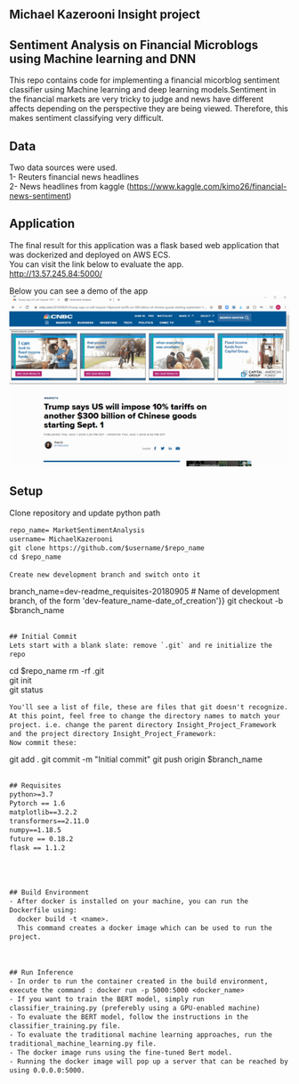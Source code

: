 ## Michael Kazerooni Insight project
## Sentiment Analysis on Financial Microblogs using Machine learning and DNN

This repo contains code for implementing a financial micorblog sentiment classifier using Machine learning and deep learning models.Sentiment in the financial markets are very tricky to judge and news have different affects depending on the perspective they are being viewed. Therefore, this makes sentiment classifying very difficult.
## Data
Two data sources were used. <br/>
1- Reuters financial news headlines <br/>
2- News headlines from kaggle (https://www.kaggle.com/kimo26/financial-news-sentiment)

## Application
The final result for this application was a flask based web application that was dockerized and deployed on AWS ECS. <br/>
You can visit the link below to evaluate the app.<br/>
 http://13.57.245.84:5000/
 
Below you can see a demo of the app <br/>
![Alt Text](https://github.com/MichaelKazerooni/MarketSentimentAnalysis/blob/master/sentiment%20analysis%20demo.gif)

## Setup
Clone repository and update python path
```
repo_name= MarketSentimentAnalysis 
username= MichaelKazerooni
git clone https://github.com/$username/$repo_name
cd $repo_name

Create new development branch and switch onto it
```
branch_name=dev-readme_requisites-20180905 # Name of development branch, of the form 'dev-feature_name-date_of_creation'}}
git checkout -b $branch_name
```

## Initial Commit
Lets start with a blank slate: remove `.git` and re initialize the repo
```
cd $repo_name
rm -rf .git   
git init   
git status
```  
You'll see a list of file, these are files that git doesn't recognize. At this point, feel free to change the directory names to match your project. i.e. change the parent directory Insight_Project_Framework and the project directory Insight_Project_Framework:
Now commit these:
```
git add .
git commit -m "Initial commit"
git push origin $branch_name
```

## Requisites
python>=3.7
Pytorch == 1.6
matplotlib==3.2.2
transformers==2.11.0
numpy==1.18.5
future == 0.18.2
flask == 1.1.2




## Build Environment
- After docker is installed on your machine, you can run the Dockerfile using:
  docker build -t <name>.
  This command creates a docker image which can be used to run the project.

  
  
## Run Inference
- In order to run the container created in the build environment, execute the command : docker run -p 5000:5000 <docker_name>
- If you want to train the BERT model, simply run classifier_training.py (preferebly using a GPU-enabled machine)
- To evaluate the BERT model, follow the instructions in the classifier_training.py file.
- To evaluate the traditional machine learning approaches, run the traditional_machine_learning.py file.
- The docker image runs using the fine-tuned Bert model.
- Running the docker image will pop up a server that can be reached by using 0.0.0.0:5000.



